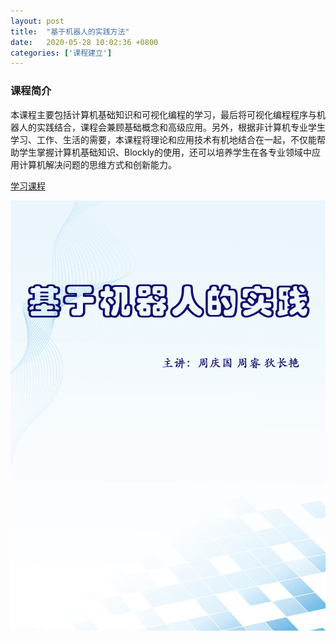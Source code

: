```yaml
---
layout: post
title:  "基于机器人的实践方法"
date:   2020-05-28 10:02:36 +0800
categories: ['课程建立']
---
```

### 课程简介
本课程主要包括计算机基础知识和可视化编程的学习，最后将可视化编程程序与机器人的实践结合，课程会兼顾基础概念和高级应用。另外，根据非计算机专业学生学习、工作、生活的需要，本课程将理论和应用技术有机地结合在一起，不仅能帮助学生掌握计算机基础知识、Blockly的使用，还可以培养学生在各专业领域中应用计算机解决问题的思维方式和创新能力。

[学习课程](https://zhaoyilun22.gitbook.io/robot/)

[![Robot-based-practice 课程](/images/book-thumb/Robot-based-practice.png)](https://zhaoyilun22.gitbook.io/robot/)


